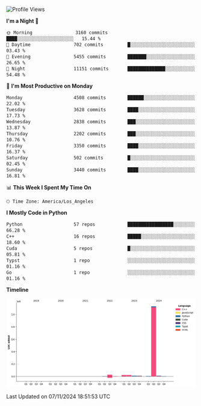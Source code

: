<!--START_SECTION:waka-->
![Profile Views](http://img.shields.io/badge/Profile%20Views-31-blue)

**I'm a Night 🦉** 

```text
🌞 Morning                3160 commits        ████░░░░░░░░░░░░░░░░░░░░░   15.44 % 
🌆 Daytime                702 commits         █░░░░░░░░░░░░░░░░░░░░░░░░   03.43 % 
🌃 Evening                5455 commits        ███████░░░░░░░░░░░░░░░░░░   26.65 % 
🌙 Night                  11151 commits       ██████████████░░░░░░░░░░░   54.48 % 
```
📅 **I'm Most Productive on Monday** 

```text
Monday                   4508 commits        ██████░░░░░░░░░░░░░░░░░░░   22.02 % 
Tuesday                  3628 commits        ████░░░░░░░░░░░░░░░░░░░░░   17.73 % 
Wednesday                2838 commits        ███░░░░░░░░░░░░░░░░░░░░░░   13.87 % 
Thursday                 2202 commits        ███░░░░░░░░░░░░░░░░░░░░░░   10.76 % 
Friday                   3350 commits        ████░░░░░░░░░░░░░░░░░░░░░   16.37 % 
Saturday                 502 commits         █░░░░░░░░░░░░░░░░░░░░░░░░   02.45 % 
Sunday                   3440 commits        ████░░░░░░░░░░░░░░░░░░░░░   16.81 % 
```


📊 **This Week I Spent My Time On** 

```text
🕑︎ Time Zone: America/Los_Angeles
```

**I Mostly Code in Python** 

```text
Python                   57 repos            █████████████████░░░░░░░░   66.28 % 
C++                      16 repos            █████░░░░░░░░░░░░░░░░░░░░   18.60 % 
Cuda                     5 repos             █░░░░░░░░░░░░░░░░░░░░░░░░   05.81 % 
Typst                    1 repo              ░░░░░░░░░░░░░░░░░░░░░░░░░   01.16 % 
Go                       1 repo              ░░░░░░░░░░░░░░░░░░░░░░░░░   01.16 % 
```



**Timeline**

![Lines of Code chart](https://raw.githubusercontent.com/dwxrycb123/dwxrycb123/main/assets/bar_graph.png)


 Last Updated on 07/11/2024 18:51:53 UTC
<!--END_SECTION:waka-->
